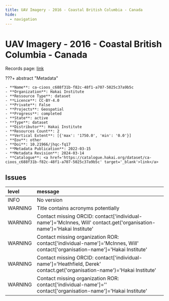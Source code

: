 ```yaml
---
title: UAV Imagery - 2016 - Coastal British Columbia - Canada
hide:
  - navigation
---
```


# UAV Imagery - 2016 - Coastal British Columbia - Canada

Records page: <a href='https://catalogue.hakai.org/dataset/ca-cioos_c688f31b-f82c-48f1-a707-5025c37a9b5c' target='_blank'>link</a>

???+ abstract "Metadata"

    - **Name**: ca-cioos_c688f31b-f82c-48f1-a707-5025c37a9b5c 
    - **Organization**: Hakai Institute 
    - **Ressource Type**: dataset 
    - **Licence**: CC-BY-4.0 
    - **Private**: False 
    - **Projects**: Geospatial 
    - **Progress**: completed 
    - **State**: active 
    - **Type**: dataset 
    - **Distributor**: Hakai Institute 
    - **Resources Count**: 2 
    - **Vertical Extent**: [{'max': '1750.0', 'min': '0.0'}] 
    - **Eov**: other 
    - **Doi**: 10.21966/jhqc-fq17 
    - **Metadata Publication**: 2022-03-15 
    - **Metadata Revision**: 2024-03-14 
    - **Catalogue**: <a href='https://catalogue.hakai.org/dataset/ca-cioos_c688f31b-f82c-48f1-a707-5025c37a9b5c' target='_blank'>link</a> 

<div id='map'></div>




## Issues
| level   | message                                                                                                                      |
|:--------|:-----------------------------------------------------------------------------------------------------------------------------|
| INFO    | No version                                                                                                                   |
| WARNING | Title contains acronyms potentially                                                                                          |
| WARNING | Contact missing ORCID: contact['individual-name']='McInnes, Will' contact.get('organisation-name')='Hakai Institute'         |
| WARNING | Contact missing organization ROR:  contact['individual-name']='McInnes, Will' contact['organisation-name']='Hakai Institute' |
| WARNING | Contact missing ORCID: contact['individual-name']='Heathfield, Derek' contact.get('organisation-name')='Hakai Institute'     |
| WARNING | Contact missing organization ROR:  contact['individual-name']='' contact['organisation-name']='Hakai Institute'              |


<script>
   document.addEventListener("DOMContentLoaded", function() {
    var map = L.map('map').setView([51.505, -125.09], 5);
    L.tileLayer('https://tile.openstreetmap.org/{z}/{x}/{y}.png', {
        maxZoom: 19,
        attribution: '&copy; <a href="http://www.openstreetmap.org/copyright">OpenStreetMap</a>'
    }).addTo(map);
    var geojsonFeature = {
        "type": "Feature",
        "properties": {
            "name" : "UAV Imagery - 2016 - Coastal British Columbia - Canada"
        },
        "geometry": {'type': 'Polygon', 'coordinates': [[[-131.8505863845348, 48.31242790407177], [-123.9404301345348, 48.31242790407177], [-123.9404301345348, 52.776185688961704], [-131.8505863845348, 52.776185688961704], [-131.8505863845348, 48.31242790407177]]]}
    }
    L.geoJSON(geojsonFeature).addTo(map);
   })
</script>